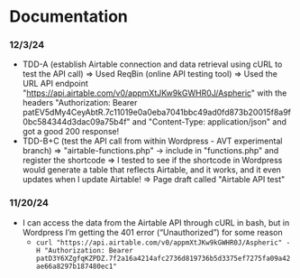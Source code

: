 # Documentation


### 12/3/24
- TDD-A (establish Airtable connection and data retrieval using cURL to test the API call) => Used ReqBin (online API testing tool) => Used the URL API endpoint "https://api.airtable.com/v0/appmXtJKw9kGWHR0J/Aspheric" with the headers "Authorization: Bearer patEV5dMy4CeyAbtR.7c11019e0a0eba7041bbc49ad0fd873b20015f8a9f0bc584344d3dac09a75b4f" and "Content-Type: application/json" and got a good 200 response!
- TDD-B+C (test the API call from within Wordpress - AVT experimental branch) => "airtable-functions.php" -> include in "functions.php" and register the shortcode => I tested to see if the shortcode in Wordpress would generate a table that reflects Airtable, and it works, and it even updates when I update Airtable! => Page draft called "Airtable API test"

### 11/20/24
- I can access the data from the Airtable API through cURL in bash, but in Wordpress I’m getting the 401 error (“Unauthorized”) for some reason
  - ```curl "https://api.airtable.com/v0/appmXtJKw9kGWHR0J/Aspheric" -H "Authorization: Bearer patD3Y6XZgfqKZPDZ.7f2a16a4214afc2736d819736b5d3375ef7275fa09a42ae66a8297b187480ec1"```
